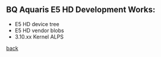## BQ Aquaris E5 HD Development Works:

*   E5 HD device tree
*   E5 HD vendor blobs
*   3.10.xx Kernel ALPS

[back](../)
